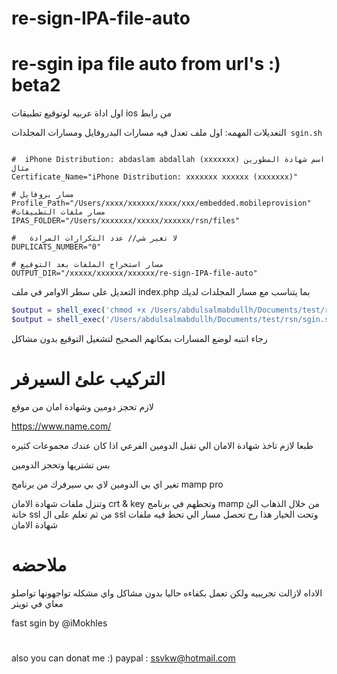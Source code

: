 # re-sign-IPA-file-auto
# re-sgin ipa file auto from url's :) beta2
اول اداة عربيه لوتوقيع تطبيقات ios من رابط 

التعديلات المهمه:
اول ملف تعدل فيه مسارات البدروفايل ومسارات المجلدات`` sgin.sh``
```

#  iPhone Distribution: abdaslam abdallah (xxxxxxx) اسم شهادة المطورين مثال
Certificate_Name="iPhone Distribution: xxxxxxx xxxxxx (xxxxxxx)"

# مسار بروفايل
Profile_Path="/Users/xxxx/xxxxxx/xxxx/xxx/embedded.mobileprovision"
#مسار ملفات التطبيقات
IPAS_FOLDER="/Users/xxxxxxx/xxxxx/xxxxxx/rsn/files"

#   لا تغير شي// عدد التكرارات المرادة
DUPLICATS_NUMBER="0"

# مسار استخراج الملفات بعد التوقيع
OUTPUT_DIR="/xxxxx/xxxxxx/xxxxxx/re-sign-IPA-file-auto"

```

التعديل على سطر الاوامر في ملف index.php بما يتناسب مع مسار المجلدات لديك
```php
$output = shell_exec('chmod +x /Users/abdulsalmabdullh/Documents/test/rsn/sgin.sh ');// هذا
$output = shell_exec('/Users/abdulsalmabdullh/Documents/test/rsn/sgin.sh ');// وهذا 
```
رجاء انتبه لوضع المسارات بمكانهم الصحيح لتشغيل التوقيع بدون مشاكل

# التركيب علئ السيرفر

لازم تحجز دومين وشهادة امان من موقع 

https://www.name.com/

طبعا لازم تاخذ شهادة الامان الي تقبل الدومين الفرعي اذا كان عندك مجموعات كثيره

بس تشتريها وتحجز الدومين

تغير اي بي الدومين لاي بي سيرفرك من برنامج mamp pro

وتنزل ملفات شهادة الامان crt & key 
وتحطهم في برنامج mamp 
من خلال الذهاب الئ خانة ssl 
من ثم تعلم على ال ssl 
وتحت الخيار هذا رح تحصل مسار الي تحط فيه ملفات شهادة الامان
# ملاحضه

الاداه لازالت تجريبيه ولكن تعمل بكفاءه حاليا بدون مشاكل
واي مشكله تواجهونها تواصلو معاي في تويتر

fast sgin by @iMokhles
#
  also you can donat me :) 
  paypal : ssvkw@hotmail.com
